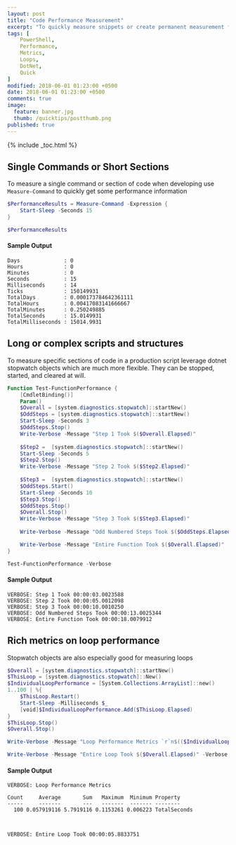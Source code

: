 ```yaml
---
layout: post
title: "Code Performance Measurement"
excerpt: "To quickly measure snippets or create permanent measurement features in your scripts"
tags: [
    PowerShell,
    Performance,
    Metrics,
    Loops,
    DotNet,
    Quick
]
modified: 2018-06-01 01:23:00 +0500
date: 2018-06-01 01:23:00 +0500
comments: true
image:
  feature: banner.jpg
  thumb: /quicktips/postthumb.png
published: true
---
```

{% include _toc.html %}

## Single Commands or Short Sections

To measure a single command or section of code when developing use `Measure-Command` to quickly get some performance information

```PowerShell
$PerformanceResults = Measure-Command -Expression {
    Start-Sleep -Seconds 15
}

$PerformanceResults
```

#### Sample Output

    Days              : 0
    Hours             : 0
    Minutes           : 0
    Seconds           : 15
    Milliseconds      : 14
    Ticks             : 150149931
    TotalDays         : 0.000173784642361111
    TotalHours        : 0.00417083141666667
    TotalMinutes      : 0.250249885
    TotalSeconds      : 15.0149931
    TotalMilliseconds : 15014.9931

## Long or complex scripts and structures

To measure specific sections of code in a production script leverage dotnet stopwatch objects which are much more flexible. They can be stopped, started, and cleared at will.

```PowerShell
Function Test-FunctionPerformance {
    [CmdletBinding()]
    Param()
    $Overall = [system.diagnostics.stopwatch]::startNew()
    $OddSteps = [system.diagnostics.stopwatch]::startNew()
    Start-Sleep -Seconds 3
    $OddSteps.Stop()
    Write-Verbose -Message "Step 1 Took $($Overall.Elapsed)"
    
    $Step2 =  [system.diagnostics.stopwatch]::startNew()
    Start-Sleep -Seconds 5
    $Step2.Stop()
    Write-Verbose -Message "Step 2 Took $($Step2.Elapsed)"
    
    $Step3 =  [system.diagnostics.stopwatch]::startNew()
    $OddSteps.Start()
    Start-Sleep -Seconds 10
    $Step3.Stop()
    $OddSteps.Stop()
    $Overall.Stop()
    Write-Verbose -Message "Step 3 Took $($Step3.Elapsed)"
    
    Write-Verbose -Message "Odd Numbered Steps Took $($OddSteps.Elapsed)"

    Write-Verbose -Message "Entire Function Took $($Overall.Elapsed)"
}

Test-FunctionPerformance -Verbose
```

#### Sample Output

    VERBOSE: Step 1 Took 00:00:03.0023588
    VERBOSE: Step 2 Took 00:00:05.0012098
    VERBOSE: Step 3 Took 00:00:10.0010250
    VERBOSE: Odd Numbered Steps Took 00:00:13.0025344
    VERBOSE: Entire Function Took 00:00:18.0079912

## Rich metrics on loop performance

Stopwatch objects are also especially good for measuring loops

```PowerShell
$Overall = [system.diagnostics.stopwatch]::startNew()
$ThisLoop = [system.diagnostics.stopwatch]::New()
$IndividualLoopPerformance = [System.Collections.ArrayList]::new()
1..100 | %{
    $ThisLoop.Restart()
    Start-Sleep -Milliseconds $_
    [void]$IndividualLoopPerformance.Add($ThisLoop.Elapsed)
}
$ThisLoop.Stop()
$Overall.Stop()

Write-Verbose -Message "Loop Performance Metrics `r`n$(($IndividualLoopPerformance | measure -Average -Property totalseconds -Maximum -Minimum -Sum | ft ) | out-string)" -Verbose

Write-Verbose -Message "Entire Loop Took $($Overall.Elapsed)" -Verbose

```

#### Sample Output

    VERBOSE: Loop Performance Metrics 
    
    Count     Average       Sum   Maximum  Minimum Property    
    -----     -------       ---   -------  ------- --------    
      100 0.057919116 5.7919116 0.1153261 0.006223 TotalSeconds
    
    
    
    VERBOSE: Entire Loop Took 00:00:05.8833751
